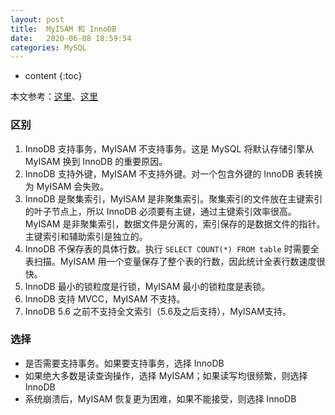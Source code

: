 ```yaml
---
layout: post
title:  MyISAM 和 InnoDB
date:   2020-06-08 18:59:54
categories: MySQL
---
```


* content
{:toc}

本文参考：[这里](https://www.zhihu.com/question/20596402)、[这里](https://www.cnblogs.com/ConnorShip/p/10024498.html)

### 区别

1. InnoDB 支持事务，MyISAM 不支持事务。这是 MySQL 将默认存储引擎从 MyISAM 换到 InnoDB 的重要原因。
2. InnoDB 支持外键，MyISAM 不支持外键。对一个包含外键的 InnoDB 表转换为 MyISAM 会失败。
3. InnoDB 是聚集索引，MyISAM 是非聚集索引。聚集索引的文件放在主键索引的叶子节点上，所以 InnoDB 必须要有主键，通过主键索引效率很高。MyISAM 是非聚集索引，数据文件是分离的，索引保存的是数据文件的指针。主键索引和辅助索引是独立的。
4. InnoDB 不保存表的具体行数。执行 ```SELECT COUNT(*) FROM table``` 时需要全表扫描。MyISAM 用一个变量保存了整个表的行数，因此统计全表行数速度很快。
5. InnoDB 最小的锁粒度是行锁，MyISAM 最小的锁粒度是表锁。
6. InnoDB 支持 MVCC，MyISAM 不支持。
7. InnoDB 5.6 之前不支持全文索引（5.6及之后支持），MyISAM支持。

### 选择

* 是否需要支持事务。如果要支持事务，选择 InnoDB
* 如果绝大多数是读查询操作，选择 MyISAM；如果读写均很频繁，则选择 InnoDB
* 系统崩溃后，MyISAM 恢复更为困难，如果不能接受，则选择 InnoDB

